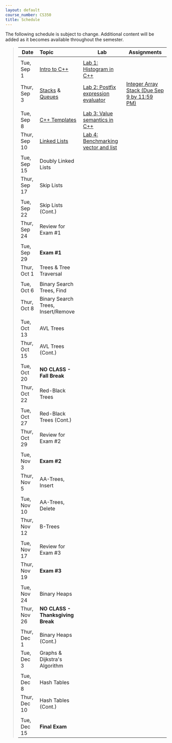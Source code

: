 ```yaml
---
layout: default
course_number: CS350
title: Schedule
---
```


The following schedule is subject to change.
Additional content will be added as it becomes available throughout the semester.


>| **Date**       | **Topic**                                         |  **Lab**                                      |  **Assignments**                  |
>| ---------------|:--------------------------------------------------|-----------------------------------------------|-----------------------------------|
>||||
>| Tue, Sep 1    |  [Intro to C++](lectures/intro_to_C++.html)       |  [Lab 1: Histogram in C++](labs/lab01.html)   |  |  <!-- Lab01: Histogram in C++ -->
>| Thur, Sep 3   |  [Stacks](lectures/Stacks_lecture.pdf) & [Queues](lectures/Queues_lecture.pdf)  |  [Lab 2: Postfix expression evaluator](labs/lab02.html)  |  [Integer Array Stack (Due Sep 9 by 11:59 PM)](assign/assign01.html)  |  <!-- Stacks & Queues Activity, Lab02: Postfix expression evaluator, Assign01: Integer Array Stack -->
>||||
>| Tue, Sep 8     |  [C++ Templates](lectures/C++_templates.html)     |  [Lab 3: Value semantics in C++](labs/lab03.html)  |  |  <!-- Lab03: Value semantics in C++ -->
>| Thur, Sep 10   |  [Linked Lists](lectures/LinkedList_lecture.pdf)  |  [Lab 4: Benchmarking vector and list](labs/lab04.html)  |  |  <!-- Lab04: Benchmarking vector and list -->
>||||
>| Tue, Sep 15   |  Doubly Linked Lists   |   |   |
>| Thur, Sep 17  |  Skip Lists   |   |   |
>||||
>| Tue, Sep 22   |  Skip Lists (Cont.)   |   |   |
>| Thur, Sep 24  |  Review for Exam #1   |   |   |
>||||
>| Tue, Sep 29   |  **Exam #1**   |   |   |
>| Thur, Oct 1   |  Trees & Tree Traversal   |   |   |
>||||
>| Tue, Oct 6    |  Binary Search Trees, Find   |   |   |
>| Thur, Oct 8   |  Binary Search Trees, Insert/Remove   |   |   |
>||||
>| Tue, Oct 13   |  AVL Trees   |   |   |
>| Thur, Oct 15  |  AVL Trees (Cont.)   |   |   |
>||||
>| Tue, Oct 20   |  **NO CLASS - Fall Break**   |   |   |
>| Thur, Oct 22  |  Red-Black Trees   |   |   |
>||||
>| Tue, Oct 27   |  Red-Black Trees (Cont.)   |   |   |
>| Thur, Oct 29  |  Review for Exam #2   |   |   |
>||||
>| Tue, Nov 3    |  **Exam #2**   |   |   |
>| Thur, Nov 5   |  AA-Trees, Insert   |   |   |
>||||
>| Tue, Nov 10   |  AA-Trees, Delete   |   |   |
>| Thur, Nov 12  |  B-Trees   |   |   |
>||||
>| Tue, Nov 17   |  Review for Exam #3   |   |   |
>| Thur, Nov 19  |  **Exam #3**    |   |   |
>||||
>| Tue, Nov 24   |  Binary Heaps   |   |   |
>| Thur, Nov 26  |  **NO CLASS - Thanksgiving Break**   |   |   |
>||||
>| Thur, Dec 1   |  Binary Heaps (Cont.) |   |   |
>| Tue, Dec 3    |  Graphs & Dijkstra's Algorithm   |   |   |
>||||
>| Tue, Dec 8    |  Hash Tables          |   |   |
>| Thur, Dec 10  |  Hash Tables (Cont.)  |   |   |
>||||
>| Tue, Dec 15   |  **Final Exam**       |   |   |



<!-- vim:set wrap: ­-->
<!-- vim:set linebreak: -->
<!-- vim:set nolist: -->
